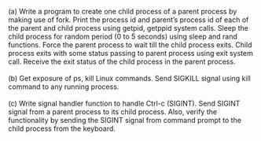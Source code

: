 (a) Write a program to create one child process of a parent process by making use of fork. Print the process id and parent’s process id of each of the parent and child process using getpid, getppid system calls. Sleep the child process for random period (0 to 5 seconds) using sleep and rand functions. Force the parent process to wait till the child process exits. Child process exits with some status passing to parent process using exit system call. Receive the exit status of the child process in the parent process.<br/><br/>
(b) Get exposure of ps, kill Linux commands. Send SIGKILL signal using kill command to any running process.<br/><br/>
(c) Write signal handler function to handle Ctrl-c (SIGINT). Send SIGINT signal from a parent process to its child process. Also, verify the functionality by sending the SIGINT signal from command prompt to the child process from the keyboard.

